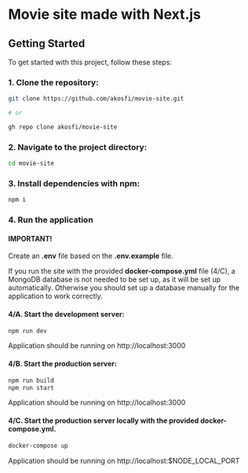 # Movie site made with Next.js

## Getting Started

To get started with this project, follow these steps:

### 1. Clone the repository:

```bash
git clone https://github.com/akosfi/movie-site.git

# or

gh repo clone akosfi/movie-site
```

### 2. Navigate to the project directory:

```bash
cd movie-site
```

### 3. Install dependencies with npm:

```bash
npm i
```

### 4. Run the application

#### **IMPORTANT!**

Create an **.env** file based on the **.env.example** file.

If you run the site with the provided **docker-compose.yml** file (4/C), a MongoDB database is not needed to be set up, as it will be set up automatically. Otherwise you should set up a database manually for the application to work correctly.

#### 4/A. Start the development server:

```bash
npm run dev
```

Application should be running on http://localhost:3000

#### 4/B. Start the production server:

```bash
npm run build
npm run start
```

Application should be running on http://localhost:3000

#### 4/C. Start the production server locally with the provided **docker-compose.yml**.

```bash
docker-compose up
```

Application should be running on http://localhost:$NODE_LOCAL_PORT
